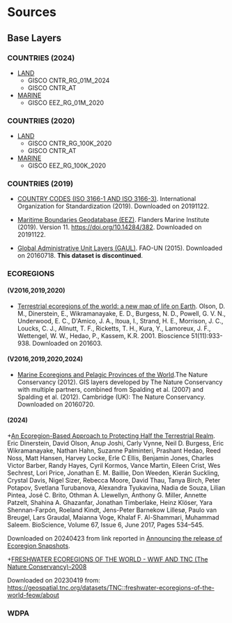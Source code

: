 # Sources

## Base Layers
### COUNTRIES (2024)

+ [LAND](https://webgate.ec.europa.eu/fpfis/wikis/display/GISCO/Countries+2024+%5BCNTR_2024%5D+_DRAFT)
  + GISCO CNTR_RG_01M_2024
  + GISCO CNTR_AT
+ [MARINE](https://webgate.ec.europa.eu/fpfis/wikis/pages/viewpage.action?pageId=577143923)
  + GISCO EEZ_RG_01M_2020

### COUNTRIES (2020)

+ [LAND](https://webgate.ec.europa.eu/fpfis/wikis/pages/viewpage.action?pageId=443752931)
  + GISCO CNTR_RG_100K_2020
  + GISCO CNTR_AT
+ [MARINE](https://webgate.ec.europa.eu/fpfis/wikis/pages/viewpage.action?pageId=577143923)
  + GISCO EEZ_RG_100K_2020


### COUNTRIES (2019)

+  [COUNTRY CODES (ISO 3166-1 AND ISO 3166-3)](https://www.iso.org/obp/ui/#search).
International Organization for Standardization (2019).
Downloaded on 20191122.

+  [Maritime Boundaries Geodatabase (EEZ)](http://www.marineregions.org/).
Flanders Marine Institute (2019). Version 11. https://doi.org/10.14284/382.
Downloaded on 20191122.

+  [Global Administrative Unit Layers (GAUL)](http://www.fao.org/geonetwork/srv/en/metadata.show?id=12691).
FAO-UN (2015).
Downloaded on 20160718. __This dataset is discontinued__.

### ECOREGIONS

#### (V2016,2019,2020)

+  [Terrestrial ecoregions of the world: a new map of life on Earth](http://www.worldwildlife.org/publications/terrestrial-ecoregions-of-the-world). Olson, D. M., Dinerstein, E., Wikramanayake, E. D., Burgess, N. D., Powell, G. V. N., Underwood, E. C., D'Amico, J. A., Itoua, I., Strand, H. E., Morrison, J. C., Loucks, C. J., Allnutt, T. F., Ricketts, T. H., Kura, Y., Lamoreux, J. F., Wettengel, W. W., Hedao, P., Kassem, K.R. 2001.
Bioscience 51(11):933-938.
Downloaded on 201603.

#### (V2016,2019,2020,2024)

+  [Marine Ecoregions and Pelagic Provinces of the World](http://data.unep-wcmc.org/datasets/38).The Nature Conservancy (2012). GIS layers developed by The Nature Conservancy with multiple partners, combined from Spalding et al. (2007) and Spalding et al. (2012). Cambridge (UK): The Nature Conservancy.
Downloaded on 20160720.

#### (2024)

+[An Ecoregion-Based Approach to Protecting Half the Terrestrial Realm](https://doi.org/10.1093/biosci/bix014). Eric Dinerstein, David Olson, Anup Joshi, Carly Vynne, Neil D. Burgess, Eric Wikramanayake, Nathan Hahn, Suzanne Palminteri, Prashant Hedao, Reed Noss, Matt Hansen, Harvey Locke, Erle C Ellis, Benjamin Jones, Charles Victor Barber, Randy Hayes, Cyril Kormos, Vance Martin, Eileen Crist, Wes Sechrest, Lori Price, Jonathan E. M. Baillie, Don Weeden, Kierán Suckling, Crystal Davis, Nigel Sizer, Rebecca Moore, David Thau, Tanya Birch, Peter Potapov, Svetlana Turubanova, Alexandra Tyukavina, Nadia de Souza, Lilian Pintea, José C. Brito, Othman A. Llewellyn, Anthony G. Miller, Annette Patzelt, Shahina A. Ghazanfar, Jonathan Timberlake, Heinz Klöser, Yara Shennan-Farpón, Roeland Kindt, Jens-Peter Barnekow Lillesø, Paulo van Breugel, Lars Graudal, Maianna Voge, Khalaf F. Al-Shammari, Muhammad Saleem. BioScience, Volume 67, Issue 6, June 2017, Pages 534–545.

Downloaded on 20240423 from link reported in [Announcing the release of Ecoregion Snapshots](https://www.oneearth.org/announcing-the-release-of-ecoregion-snapshots/).

+[FRESHWATER ECOREGIONS OF THE WORLD - WWF AND TNC (The Nature Conservancy)-2008](https://www.feow.org/)

Downloaded on 20230419 from:
https://geospatial.tnc.org/datasets/TNC::freshwater-ecoregions-of-the-world-feow/about

### WDPA

